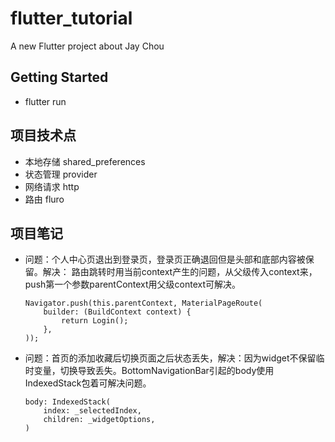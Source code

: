 # flutter_tutorial

A new Flutter project about Jay Chou

## Getting Started
- flutter run

## 项目技术点
- 本地存储  shared_preferences
- 状态管理 provider
- 网络请求 http
- 路由 fluro

## 项目笔记
- 问题：个人中心页退出到登录页，登录页正确退回但是头部和底部内容被保留。解决：
路由跳转时用当前context产生的问题，从父级传入context来，push第一个参数parentContext用父级context可解决。
    ```
    Navigator.push(this.parentContext, MaterialPageRoute(
        builder: (BuildContext context) {
            return Login();
        },
    ));
    ```
- 问题：首页的添加收藏后切换页面之后状态丢失，解决：因为widget不保留临时变量，切换导致丢失。BottomNavigationBar引起的body使用IndexedStack包着可解决问题。
    ```
    body: IndexedStack(
        index: _selectedIndex,
        children: _widgetOptions,
    )
    ```

